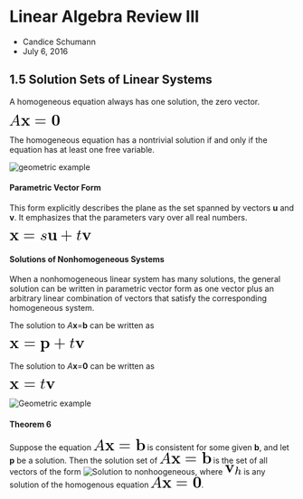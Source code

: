Linear Algebra Review III
=======================

- Candice Schumann
- July 6, 2016

## 1.5 Solution Sets of Linear Systems

A homogeneous equation always has one solution, the zero vector.

![homogeneous equation](img/homogeneous.png)

The homogeneous equation has a nontrivial solution if and only if the equation has at least one free variable.

![geometric example](img/geometric_homogeneous)

#### Parametric Vector Form

This form explicitly describes the plane as the set spanned by vectors **u** and **v**. It emphasizes that the parameters vary over all real numbers.

![parametric vector form](img/parametric.png)

#### Solutions of Nonhomogeneous Systems

When a nonhomogeneous linear system has many solutions, the general solution can be written in parametric vector form as one vector plus an arbitrary linear combination of vectors that satisfy the corresponding homogeneous system.

The solution to *A***x**=**b** can be written as

![solution to Ax=b](img/solution1.png)

The solution to *A***x**=**0** can be written as

![Solution to Ax=0](img/solution2.png)

![Geometric example](img/geometric_parallel)

#### Theorem 6

Suppose the equation ![Nonhomogeneous](img/nonhomogeneous.png) is consistent for some given **b**, and let **p** be a solution. Then the solution set of ![Nonhomogeneous](img/nonhomogeneous.png) is the set of all vectors of the form ![Solution to nonhoogeneous](img/nonhomo_soltion.png), where ![v_h](img/v_h.png) is any solution of the homogenous equation ![homogeneous](img/homogeneous.png).

